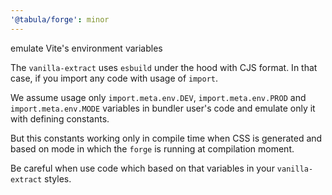 ```yaml
---
'@tabula/forge': minor
---
```


emulate Vite's environment variables

The `vanilla-extract` uses `esbuild` under the hood with CJS format. In that case, if you import any code with usage of
`import`.

We assume usage only `import.meta.env.DEV`, `import.meta.env.PROD` and `import.meta.env.MODE` variables in bundler
user's code and emulate only it with defining constants.

But this constants working only in compile time when CSS is generated and based on mode in which the `forge` is running
at compilation moment.

Be careful when use code which based on that variables in your `vanilla-extract` styles.

